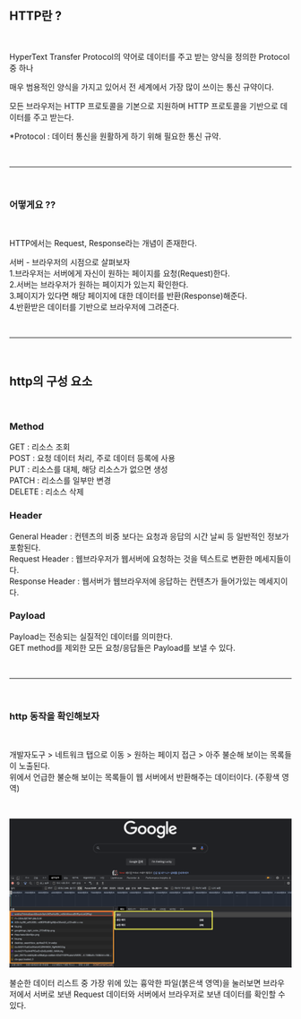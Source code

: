 ## HTTP란 ?

<br>

HyperText Transfer Protocol의 약어로 데이터를 주고 받는 양식을 정의한
Protocol 중 하나


매우 범용적인 양식을 가지고 있어서 전 세계에서 가장 많이 쓰이는 통신 규약이다.

모든 브라우저는 HTTP 프로토콜을 기본으로 지원하며 HTTP 프로토콜을 기반으로 데이터를 주고 받는다.

*Protocol : 데이터 통신을 원활하게 하기 위해 필요한 통신 규약.

<br>

***

<br>

### 어떻게요 ??

<br>

HTTP에서는 Request, Response라는 개념이 존재한다.

서버 - 브라우저의 시점으로 살펴보자  
1.브라우저는 서버에게 자신이 원하는 페이지를 요청(Request)한다.  
2.서버는 브라우저가 원하는 페이지가 있는지 확인한다.  
3.페이지가 있다면 해당 페이지에 대한 데이터를 반환(Response)해준다.  
4.반환받은 데이터를 기반으로 브라우저에 그려준다.  

<br>

***

<br>

## http의 구성 요소

<br>

### Method
GET : 리소스 조회  
POST : 요청 데이터 처리, 주로 데이터 등록에 사용  
PUT : 리소스를 대체, 해당 리소스가 없으면 생성  
PATCH : 리소스를 일부만 변경  
DELETE : 리소스 삭제  

### Header
General Header : 컨텐츠의 비중 보다는 요청과 응답의 시간 날씨 등 일반적인 정보가 포함된다.  
Request Header : 웹브라우저가 웹서버에 요청하는 것을 텍스트로 변환한 메세지들이다.  
Response Header : 웹서버가 웹브라우저에 응답하는 컨텐츠가 들어가있는 메세지이다.

### Payload
Payload는 전송되는 실질적인 데이터를 의미한다.  
GET method를 제외한 모든 요청/응답들은 Payload를 보낼 수 있다.

<br>

***

<br>

### http 동작을 확인해보자

<br>

개발자도구 > 네트워크 탭으로 이동 > 원하는 페이지 접근 > 아주 불순해 보이는 목록들이 노출된다.  
위에서 언급한 불순해 보이는 목록들이 웹 서버에서 반환해주는 데이터이다. (주황색 영역)

<br>

![](../img/HTTP.png)


불순한 데이터 리스트 중 가장 위에 있는 흉악한 파일(붉은색 영역)을 눌러보면 
브라우저에서 서버로 보낸 Request 데이터와
서버에서 브라우저로 보낸 데이터를 확인할 수 있다.
